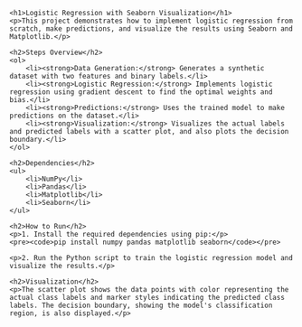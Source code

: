 
    <h1>Logistic Regression with Seaborn Visualization</h1>
    <p>This project demonstrates how to implement logistic regression from scratch, make predictions, and visualize the results using Seaborn and Matplotlib.</p>

    <h2>Steps Overview</h2>
    <ol>
        <li><strong>Data Generation:</strong> Generates a synthetic dataset with two features and binary labels.</li>
        <li><strong>Logistic Regression:</strong> Implements logistic regression using gradient descent to find the optimal weights and bias.</li>
        <li><strong>Predictions:</strong> Uses the trained model to make predictions on the dataset.</li>
        <li><strong>Visualization:</strong> Visualizes the actual labels and predicted labels with a scatter plot, and also plots the decision boundary.</li>
    </ol>

    <h2>Dependencies</h2>
    <ul>
        <li>NumPy</li>
        <li>Pandas</li>
        <li>Matplotlib</li>
        <li>Seaborn</li>
    </ul>

    <h2>How to Run</h2>
    <p>1. Install the required dependencies using pip:</p>
    <pre><code>pip install numpy pandas matplotlib seaborn</code></pre>

    <p>2. Run the Python script to train the logistic regression model and visualize the results.</p>

    <h2>Visualization</h2>
    <p>The scatter plot shows the data points with color representing the actual class labels and marker styles indicating the predicted class labels. The decision boundary, showing the model's classification region, is also displayed.</p>
